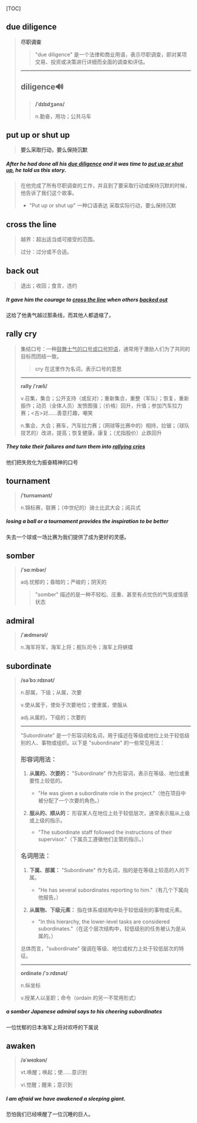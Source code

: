 [TOC]

## due diligence

> **尽职调查**
>
> > "due diligence" 是一个法律和商业用语，表示尽职调查，即对某项交易、投资或决策进行详细而全面的调查和评估。
>
> ---
>
> ## diligence🔊
>
> > **/ˈdɪlɪdʒəns/**
> >
> > n.勤奋，用功；公共马车

## put up or shut up

> **要么采取行动，要么保持沉默**

##### After he had done all his **<u>due diligence</u>** and it was time to **<u>put up or shut up</u>**, he told us this story.

> 在他完成了所有尽职调查的工作，并且到了要采取行动或保持沉默的时候，他告诉了我们这个故事。
>
> - "Put up or shut up" 一种口语表达	采取实际行动，要么保持沉默

## cross the line

> 越界：超出适当或可接受的范围。
>
> 过分：过分或不合适。

## back out

> 退出；收回；食言，违约

##### It gave him the courage to <u>**cross the line**</u> when others **<u>backed out</u>**

这给了他勇气越过那条线，而其他人都退缩了。

## rally cry

> 集结口号：一种<u>鼓舞士气的口号或口号短语</u>，通常用于激励人们为了共同的目标而团结一致。
>
> > cry 在这里作为名词，表示口号的意思
>
> ---
>
> **rally	/ˈræli/**
>
> v.召集，集合；公开支持（或反对）；重新集合，重整（军队）；恢复，重新振作；动员（全体人员）发愤图强；（价格）回升，升值；参加汽车拉力赛；<古>对……善意打趣，嘲笑
>
> n.集会，大会；赛车，汽车拉力赛；（网球等比赛中的）相持，拉锯；（球队技艺的）改进，提高；恢复健康，康复；（尤指股价）止跌回升

##### They take their failures and turn them into <u>**rallying cries**</u>

他们把失败化为振奋精神的口号

## tournament

> **/ˈtʊrnəmənt/**
>
> n.锦标赛，联赛；（中世纪的）骑士比武大会；阅兵式

##### losing a ball or a **tournament** provides the inspiration to be better

失去一个球或一场比赛为我们提供了成为更好的灵感。

## somber

> **/ˈsɑːmbər/**
>
> adj.忧郁的；昏暗的；严峻的；阴天的
>
> > "somber" 描述的是一种不轻松、庄重、甚至有点忧伤的气氛或情感状态

## admiral

> **/ˈædmərəl/**
>
> n.海军将军，海军上将；舰队司令；海军上将蛱蝶

## subordinate

> **/səˈbɔːrdɪnət/**
>
> n.部属，下级；从属，次要
>
> v.使从属于，使处于次要地位；使隶属，使服从
>
> adj.从属的，下级的；次要的
>
> ---
>
> "Subordinate" 是一个形容词和名词，用于描述在等级或地位上处于较低级别的人、事物或组织。以下是 "subordinate" 的一些常见用法：
>
> ### 形容词用法：
>
> 1. **从属的、次要的：** "Subordinate" 作为形容词，表示在等级、地位或重要性上较低的。
>    - "He was given a subordinate role in the project."（他在项目中被分配了一个次要的角色。）
>
> 2. **服从的、顺从的：** 形容某人在地位上处于较低层次，通常表示服从上级或上级的指示。
>    - "The subordinate staff followed the instructions of their supervisor."（下属员工遵循他们主管的指示。）
>
> ### 名词用法：
>
> 1. **下属、部属：** "Subordinate" 作为名词，指的是在等级上较高的人的下属。
>    - "He has several subordinates reporting to him."（有几个下属向他报告。）
>
> 2. **从属物、下级元素：** 指在体系或结构中处于较低级别的事物或元素。
>    - "In this hierarchy, the lower-level tasks are considered subordinates."（在这个层次结构中，较低级别的任务被认为是从属的。）
>
> 总体而言，"subordinate" 强调在等级、地位或权力上处于较低层次的特征。
>
> ---
>
> **ordinate	/ˈɔːrdɪnət/**
>
> n.纵坐标
>
> v.授某人以圣职；命令（ordain 的另一不常用形式）

##### a **somber** Japanese **admiral** says to his cheering **subordinates**

一位忧郁的日本海军上将对欢呼的下属说

## awaken

> **/əˈweɪkən/**
>
> vt.唤醒；唤起；使……意识到
>
> vi.觉醒；醒来；意识到

##### I am afraid we have **awakened** a sleeping giant.

恐怕我们已经唤醒了一位沉睡的巨人。